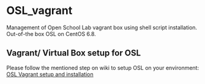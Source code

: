 # OSL_vagrant

Management of Open School Lab vagrant box using shell script installation. Out-of-the box OSL on CentOS 6.8.

## Vagrant/ Virtual Box setup for OSL

Please follow the mentioned step on wiki to setup OSL on your environment: [OSL Vagrant setup and installation](https://tree.taiga.io/project/phoenixtw-open-school-lab/wiki/osl-vagrant "Page")

